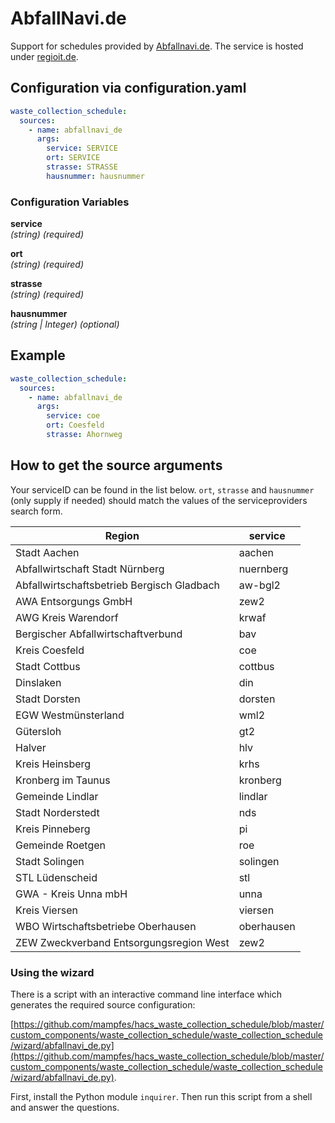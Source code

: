 # AbfallNavi.de

Support for schedules provided by [Abfallnavi.de](https://www.abfallnavi.de). The service is hosted under [regioit.de](https://regioit.de).

## Configuration via configuration.yaml

```yaml
waste_collection_schedule:
  sources:
    - name: abfallnavi_de
      args:
        service: SERVICE
        ort: SERVICE
        strasse: STRASSE
        hausnummer: hausnummer
```

### Configuration Variables

**service**  
*(string) (required)*

**ort**  
*(string) (required)*

**strasse**  
*(string) (required)*

**hausnummer**  
*(string | Integer) (optional)*

## Example

```yaml
waste_collection_schedule:
  sources:
    - name: abfallnavi_de
      args:
        service: coe
        ort: Coesfeld
        strasse: Ahornweg
```

## How to get the source arguments

Your serviceID can be found in the list below. `ort`, `strasse` and `hausnummer` (only supply if needed) should match the values of the serviceproviders search form.

<!--Begin of service section-->
|Region|service|
|-|-|
| Stadt Aachen | aachen |
| Abfallwirtschaft Stadt Nürnberg | nuernberg |
| Abfallwirtschaftsbetrieb Bergisch Gladbach | aw-bgl2 |
| AWA Entsorgungs GmbH | zew2 |
| AWG Kreis Warendorf | krwaf |
| Bergischer Abfallwirtschaftverbund | bav |
| Kreis Coesfeld | coe |
| Stadt Cottbus | cottbus |
| Dinslaken | din |
| Stadt Dorsten | dorsten |
| EGW Westmünsterland | wml2 |
| Gütersloh | gt2 |
| Halver | hlv |
| Kreis Heinsberg | krhs |
| Kronberg im Taunus | kronberg |
| Gemeinde Lindlar | lindlar |
| Stadt Norderstedt | nds |
| Kreis Pinneberg | pi |
| Gemeinde Roetgen | roe |
| Stadt Solingen | solingen |
| STL Lüdenscheid | stl |
| GWA - Kreis Unna mbH | unna |
| Kreis Viersen | viersen |
| WBO Wirtschaftsbetriebe Oberhausen | oberhausen |
| ZEW Zweckverband Entsorgungsregion West | zew2 |
<!--End of service section-->



### Using the wizard

There is a script with an interactive command line interface which generates the required source configuration:

[https://github.com/mampfes/hacs_waste_collection_schedule/blob/master/custom_components/waste_collection_schedule/waste_collection_schedule/wizard/abfallnavi_de.py](https://github.com/mampfes/hacs_waste_collection_schedule/blob/master/custom_components/waste_collection_schedule/waste_collection_schedule/wizard/abfallnavi_de.py).

First, install the Python module `inquirer`. Then run this script from a shell and answer the questions.
